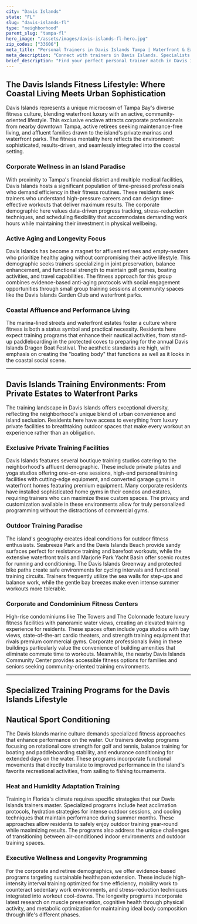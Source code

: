 ```yaml
---
city: "Davis Islands"
state: "FL"
slug: "davis-islands-fl"
type: "neighborhood"
parent_slug: "tampa-fl"
hero_image: "/assets/images/davis-islands-fl-hero.jpg"
zip_codes: ["33606"]
meta_title: "Personal Trainers in Davis Islands Tampa | Waterfront & Executive Home Fitness"
meta_description: "Connect with trainers in Davis Islands. Specialists in waterfront property amenities, yacht conditioning, and high-discretion executive training."
brief_description: "Find your perfect personal trainer match in Davis Islands today! Our expert service connects you with certified fitness professionals who specialize in the unique Davis Islands lifestyle. Whether you're a busy corporate professional seeking efficient workouts, an active retiree pursuing longevity, or a coastal resident wanting beach-ready conditioning, we match you with trainers who understand your specific goals. From waterfront boot camps to private home gym sessions, our curated network ensures you get personalized training that fits your Davis Islands life. Stop searching and start transforming with the right trainer-client relationship designed for Tampa Bay's premier island community."
---
```

## The Davis Islands Fitness Lifestyle: Where Coastal Living Meets Urban Sophistication

Davis Islands represents a unique microcosm of Tampa Bay's diverse fitness culture, blending waterfront luxury with an active, community-oriented lifestyle. This exclusive enclave attracts corporate professionals from nearby downtown Tampa, active retirees seeking maintenance-free living, and affluent families drawn to the island's private marinas and waterfront parks. The fitness mentality here reflects the environment: sophisticated, results-driven, and seamlessly integrated into the coastal setting.

### Corporate Wellness in an Island Paradise

With proximity to Tampa's financial district and multiple medical facilities, Davis Islands hosts a significant population of time-pressed professionals who demand efficiency in their fitness routines. These residents seek trainers who understand high-pressure careers and can design time-effective workouts that deliver maximum results. The corporate demographic here values data-driven progress tracking, stress-reduction techniques, and scheduling flexibility that accommodates demanding work hours while maintaining their investment in physical wellbeing.

### Active Aging and Longevity Focus

Davis Islands has become a magnet for affluent retirees and empty-nesters who prioritize healthy aging without compromising their active lifestyle. This demographic seeks trainers specializing in joint preservation, balance enhancement, and functional strength to maintain golf games, boating activities, and travel capabilities. The fitness approach for this group combines evidence-based anti-aging protocols with social engagement opportunities through small group training sessions at community spaces like the Davis Islands Garden Club and waterfront parks.

### Coastal Affluence and Performance Living

The marina-lined streets and waterfront estates foster a culture where fitness is both a status symbol and practical necessity. Residents here expect training programs that enhance their nautical activities, from stand-up paddleboarding in the protected coves to preparing for the annual Davis Islands Dragon Boat Festival. The aesthetic standards are high, with emphasis on creating the "boating body" that functions as well as it looks in the coastal social scene.

---

## Davis Islands Training Environments: From Private Estates to Waterfront Parks

The training landscape in Davis Islands offers exceptional diversity, reflecting the neighborhood's unique blend of urban convenience and island seclusion. Residents here have access to everything from luxury private facilities to breathtaking outdoor spaces that make every workout an experience rather than an obligation.

### Exclusive Private Training Facilities

Davis Islands features several boutique training studios catering to the neighborhood's affluent demographic. These include private pilates and yoga studios offering one-on-one sessions, high-end personal training facilities with cutting-edge equipment, and converted garage gyms in waterfront homes featuring premium equipment. Many corporate residents have installed sophisticated home gyms in their condos and estates, requiring trainers who can maximize these custom spaces. The privacy and customization available in these environments allow for truly personalized programming without the distractions of commercial gyms.

### Outdoor Training Paradise

The island's geography creates ideal conditions for outdoor fitness enthusiasts. Seabreeze Park and the Davis Islands Beach provide sandy surfaces perfect for resistance training and barefoot workouts, while the extensive waterfront trails and Marjorie Park Yacht Basin offer scenic routes for running and conditioning. The Davis Islands Greenway and protected bike paths create safe environments for cycling intervals and functional training circuits. Trainers frequently utilize the sea walls for step-ups and balance work, while the gentle bay breezes make even intense summer workouts more tolerable.

### Corporate and Condominium Fitness Centers

High-rise condominiums like The Towers and The Colonnade feature luxury fitness facilities with panoramic water views, creating an elevated training experience for residents. These spaces often include yoga studios with bay views, state-of-the-art cardio theaters, and strength training equipment that rivals premium commercial gyms. Corporate professionals living in these buildings particularly value the convenience of building amenities that eliminate commute time to workouts. Meanwhile, the nearby Davis Islands Community Center provides accessible fitness options for families and seniors seeking community-oriented training environments.

---

## Specialized Training Programs for the Davis Islands Lifestyle

## Nautical Sport Conditioning

The Davis Islands marine culture demands specialized fitness approaches that enhance performance on the water. Our trainers develop programs focusing on rotational core strength for golf and tennis, balance training for boating and paddleboarding stability, and endurance conditioning for extended days on the water. These programs incorporate functional movements that directly translate to improved performance in the island's favorite recreational activities, from sailing to fishing tournaments.

### Heat and Humidity Adaptation Training

Training in Florida's climate requires specific strategies that our Davis Islands trainers master. Specialized programs include heat acclimation protocols, hydration strategies for intense outdoor sessions, and cooling techniques that maintain performance during summer months. These approaches allow residents to safely enjoy outdoor training year-round while maximizing results. The programs also address the unique challenges of transitioning between air-conditioned indoor environments and outdoor training spaces.

### Executive Wellness and Longevity Programming

For the corporate and retiree demographics, we offer evidence-based programs targeting sustainable healthspan extension. These include high-intensity interval training optimized for time efficiency, mobility work to counteract sedentary work environments, and stress-reduction techniques integrated into workout cool-downs. The longevity programs incorporate latest research on muscle preservation, cognitive health through physical activity, and metabolic optimization for maintaining ideal body composition through life's different phases.